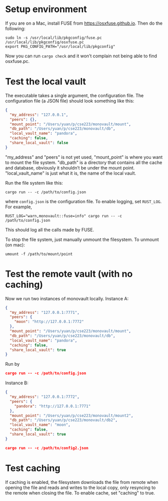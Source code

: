 # Setup environment

If you are on a Mac, install FUSE from https://osxfuse.github.io. Then
do the following:

```
sudo ln -s /usr/local/lib/pkgconfig/fuse.pc /usr/local/lib/pkgconfig/osxfuse.pc
export PKG_CONFIG_PATH="/usr/local/lib/pkgconfig"
```

Now you can run `cargo check` and it won’t complain not being able to
find osxfuse.pc.

# Test the local vault

The executable takes a single argument, the configuration file. The
configuration file (a JSON file) should look something like this:

```json
{
  "my_address": "127.0.0.1",
  "peers": {},
  "mount_point": "/Users/yuan/p/cse223/monovault/mount",
  "db_path": "/Users/yuan/p/cse223/monovault/db",
  "local_vault_name": "pandora",
  "caching": false,
  "share_local_vault": false
}
```

"my_address" and "peers" is not yet used, "mount_point" is where you
want to mount the file system. "db_path" is a directory that contains
all the cache and database, obviously it shouldn’t be under the mount
point. "local_vault_name" is just what it is, the name of the local vault.

Run the file system like this:

```shell
cargo run -- -c /path/to/config.json
```

where `config.json` is the configuration file. To enable logging, set
`RUST_LOG`. For example,

```shell
RUST_LOG="warn,monovault::fuse=info" cargo run -- -c /path/to/config.json
```

This should log all the calls made by FUSE.

To stop the file system, just manually unmount the filesystem. To
unmount (on mac):

```shell
umount -f /path/to/mount/point
```

# Test the remote vault (with no caching)

Now we run two instances of monovault locally. Instance A:

```json
{
  "my_address": "127.0.0.1:7771",
  "peers": {
    "moon": "http://127.0.0.1:7772"
  },
  "mount_point": "/Users/yuan/p/cse223/monovault/mount",
  "db_path": "/Users/yuan/p/cse223/monovault/db",
  "local_vault_name": "pandora",
  "caching": false,
  "share_local_vault": true
}
```

Run by

```json
cargo run -- -c /path/to/config.json
```

Instance B:

```json
{
  "my_address": "127.0.0.1:7772",
  "peers": {
    "pandora": "http://127.0.0.1:7771"
  },
  "mount_point": "/Users/yuan/p/cse223/monovault/mount2",
  "db_path": "/Users/yuan/p/cse223/monovault/db2",
  "local_vault_name": "moon",
  "caching": false,
  "share_local_vault": true
}
```

```json
cargo run -- -c /path/to/config2.json
```

# Test caching

If caching is enabled, the filesystem downloads the file from remote
when opening the file and reads and writes to the local copy, only
resyncing to the remote when closing the file. To enable cache, set
"caching" to true.
